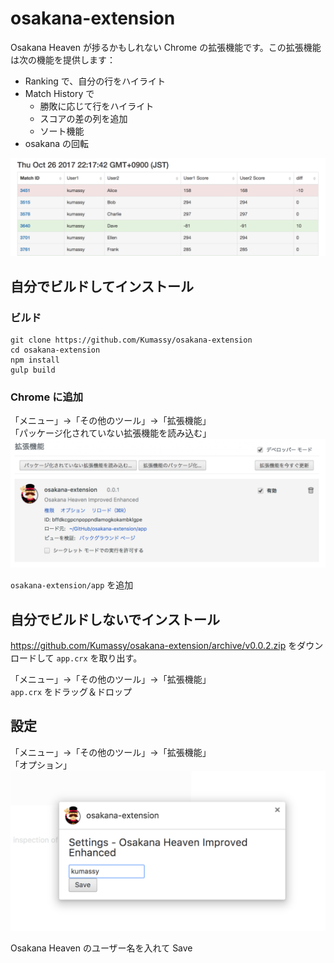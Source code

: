# osakana-extension
Osakana Heaven が捗るかもしれない Chrome の拡張機能です。この拡張機能は次の機能を提供します：

- Ranking で、自分の行をハイライト
- Match History で
  - 勝敗に応じて行をハイライト
  - スコアの差の列を追加
  - ソート機能
- osakana の回転

![Match History](doc/screenshot.png)

## 自分でビルドしてインストール
### ビルド
```
git clone https://github.com/Kumassy/osakana-extension
cd osakana-extension
npm install
gulp build
```

### Chrome に追加
「メニュー」→「その他のツール」→「拡張機能」  
「パッケージ化されていない拡張機能を読み込む」
![Chrome に追加](doc/import-extension.png)

`osakana-extension/app` を追加


## 自分でビルドしないでインストール
https://github.com/Kumassy/osakana-extension/archive/v0.0.2.zip
をダウンロードして `app.crx` を取り出す。

「メニュー」→「その他のツール」→「拡張機能」  
`app.crx` をドラッグ＆ドロップ




## 設定
「メニュー」→「その他のツール」→「拡張機能」  
「オプション」
![オプション](doc/option.png)

Osakana Heaven のユーザー名を入れて Save
